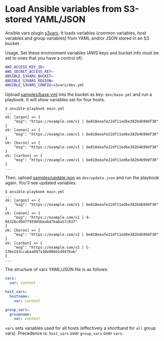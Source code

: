 # Load Ansible variables from S3-stored YAML/JSON

Ansible vars plugin [s3vars](./vars_plugins/s3vars.py). It loads variables
(common variables, host variables and group variables) from YAML and/or JSON
stored in an S3 bucket.

Usage. Set these environment variables (AWS keys and bucket info must be set to
ones that you have a control of):

```sh
AWS_ACCESS_KEY_ID=
AWS_SECRET_ACCESS_KEY=
ANSIBLE_S3VARS_BUCKET=
ANSIBLE_S3VARS_REGION=
ANSIBLE_S3VARS_CONFIG=s3vars/dev.yml
```

Upload [samples/base.yml](./samples/base.yml) into the bucket as key:
`dev/base.yml` and run a playbook. It will show variables set for four hosts.

```console
$ ansible-playbook main.yml
...
ok: [argon] => {
    "msg": "https://example.com/v1 | be818eeafe22df11ed6e382b4b99df30"
}
ok: [xenon] => {
    "msg": "https://example.com/v1 | be818eeafe22df11ed6e382b4b99df30"
}
ok: [boron] => {
    "msg": "https://example.com/v1 | be818eeafe22df11ed6e382b4b99df30"
}
ok: [carbon] => {
    "msg": "https://example.com/v1 | be818eeafe22df11ed6e382b4b99df30"
}
...
```

Then, upload [samples/update.json](./samples/update.json) as `dev/update.json`
and run the playbook again. You'll see updated variables.

```console
$ ansible-playbook main.yml
...
ok: [argon] => {
    "msg": "https://example.com/v1 | be818eeafe22df11ed6e382b4b99df30"
}
ok: [xenon] => {
    "msg": "https://example.com/v1 | X-66326cd94ff95985bea647ba6a57c83f"
}
ok: [boron] => {
    "msg": "https://example.com/v2 | be818eeafe22df11ed6e382b4b99df30"
}
ok: [carbon] => {
    "msg": "https://example.com/v2 | C-136e143ccabaa097a10e806b1d9476ab"
}
...
```

The structure of vars YAML/JSON file is as follows:

```yaml
vars:
  var: content

host_vars:
  hostname:
    var: content

group_vars:
  groupname:
    var: content
```

`vars` sets variables used for all hosts (effectively a shorthand for `all`
group vars). Precedence is: `host_vars` over `group_vars` over `vars`.
